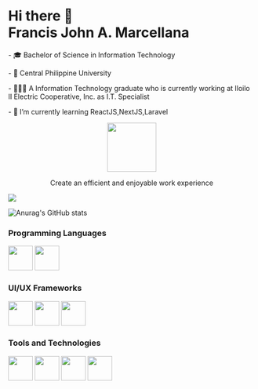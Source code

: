 <h1>Hi there 👋 
<br>Francis John A. Marcellana</h1>
<p>- 🎓 Bachelor of Science in Information Technology</p>
<p>- 🏢 Central Philippine University</p>
<p>- 👨🏻‍💻 A Information Technology graduate who is currently working at Iloilo II Electric Cooperative, Inc. as I.T. Specialist<p/>
<p>- 🌱 I’m currently learning ReactJS,NextJS,Laravel</p>

<p align="center">
  <a href="https://ant.design">
    <img width="100" src="https://gw.alipayobjects.com/zos/rmsportal/KDpgvguMpGfqaHPjicRK.svg">
  </a>
</p>
<p align="center">Create an efficient and enjoyable work experience</p>

![](https://gw.alipayobjects.com/mdn/rms_08e378/afts/img/A*zx7LTI_ECSAAAAAAAAAAAABkARQnAQ)


![Anurag's GitHub stats](https://github-readme-stats.vercel.app/api?username=francis&theme=algolia&show_icons=true)

<h3>Programming Languages</h3>
<p>
  <a href="https://www.php.net/images/logos/new-php-logo.svg" target="_blank"><img src="https://www.php.net/images/logos/new-php-logo.svg" height="50"></a>
   <a href="https://upload.wikimedia.org/wikipedia/commons/thumb/9/99/Unofficial_JavaScript_logo_2.svg/512px-Unofficial_JavaScript_logo_2.svg.png" target="_blank"><img src="https://upload.wikimedia.org/wikipedia/commons/thumb/9/99/Unofficial_JavaScript_logo_2.svg/512px-Unofficial_JavaScript_logo_2.svg.png" height="50"></a>
</p>
<h3>UI/UX Frameworks</h3>
<p>
   <a href="https://mdbootstrap.com/img/logo/mdb-transparent-big.png" target="_blank"><img src="https://mdbootstrap.com/img/logo/mdb-transparent-big.png" height="50"></a>
  <a href="https://upload.wikimedia.org/wikipedia/commons/thumb/b/b2/Bootstrap_logo.svg/1200px-Bootstrap_logo.svg.png" target="_blank"><img src="https://upload.wikimedia.org/wikipedia/commons/thumb/b/b2/Bootstrap_logo.svg/1200px-Bootstrap_logo.svg.png" height="50"></a>
   <a href="https://colinstodd.com/images/posts/matcss-min.png" target="_blank"><img src="https://colinstodd.com/images/posts/matcss-min.png" height="50"></a>
</p>
<h3>Tools and Technologies</h3>
<p>
   <a href="https://download.logo.wine/logo/MySQL/MySQL-Logo.wine.png" target="_blank"><img src="https://download.logo.wine/logo/MySQL/MySQL-Logo.wine.png" height="50"></a>
   <a href="https://i.pinimg.com/originals/c7/28/0c/c7280cbc0bdd4608d6c09cd89ae9c4ca.png" target="_blank"><img src="https://i.pinimg.com/originals/c7/28/0c/c7280cbc0bdd4608d6c09cd89ae9c4ca.png" height="50"></a>
   <a href="https://upload.wikimedia.org/wikipedia/commons/d/db/Npm-logo.svg" target="_blank"><img src="https://upload.wikimedia.org/wikipedia/commons/d/db/Npm-logo.svg" height="50"></a>
   <a href="https://ist.mit.edu/sites/default/files/styles/news_image_node/public/news_images/OfficeLogoOrange740.2.png?itok=7xAZzVdk" target="_blank"><img src="https://ist.mit.edu/sites/default/files/styles/news_image_node/public/news_images/OfficeLogoOrange740.2.png?itok=7xAZzVdk" height="50"></a>
</p>


